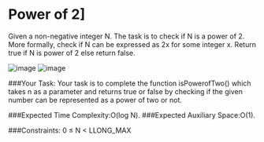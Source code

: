 # Power of 2]

Given a non-negative integer N. The task is to check if N is a power of 2. More formally, check if N can be expressed as 2x for some integer x. Return true if N is power of 2 else return false.




![image](https://github.com/DeekshaMalviya/100-Days-of-Code/assets/132806772/c9ddb119-487a-4f2c-ac6f-b945b47da3b8)
![image](https://github.com/DeekshaMalviya/100-Days-of-Code/assets/132806772/8f97c295-d535-4d4c-a240-17b9183ec625)

###Your Task:
Your task is to complete the function isPowerofTwo() which takes n as a parameter and returns true or false by checking if the given number can be represented as a power of two or not.

###Expected Time Complexity:O(log N).
###Expected Auxiliary Space:O(1).

###Constraints:
0 ≤ N < LLONG_MAX
